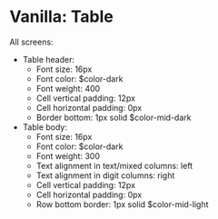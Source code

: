 # Vanilla: Table

All screens:
- Table header:
	- Font size: 16px
	- Font color: $color-dark
	- Font weight: 400
	- Cell vertical padding: 12px
	- Cell horizontal padding: 0px
	- Border bottom: 1px solid $color-mid-dark
- Table body:
	- Font size: 16px
	- Font color: $color-dark
	- Font weight: 300
	- Text alignment in text/mixed columns: left
	- Text alignment in digit columns: right
	- Cell vertical padding: 12px
	- Cell horizontal padding: 0px
	- Row bottom border: 1px solid $color-mid-light